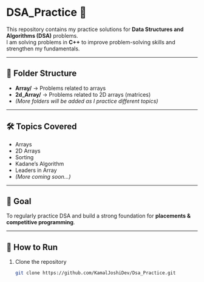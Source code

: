 # DSA_Practice 🚀

This repository contains my practice solutions for **Data Structures and Algorithms (DSA)** problems.  
I am solving problems in **C++** to improve problem-solving skills and strengthen my fundamentals.

---

## 📂 Folder Structure
- **Array/** → Problems related to arrays  
- **2d_Array/** → Problems related to 2D arrays (matrices)  
- *(More folders will be added as I practice different topics)*  

---

## 🛠️ Topics Covered
- Arrays
- 2D Arrays
- Sorting
- Kadane’s Algorithm
- Leaders in Array
- *(More coming soon...)*  

---

## 🎯 Goal
To regularly practice DSA and build a strong foundation for **placements & competitive programming**.

---

## 📌 How to Run
1. Clone the repository  
   ```bash
   git clone https://github.com/KamalJoshiDev/Dsa_Practice.git
